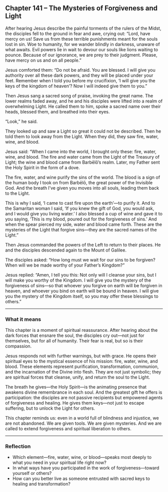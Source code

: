 ## Chapter 141 – The Mysteries of Forgiveness and Light

After hearing Jesus describe the painful torments of the rulers of the Midst, the disciples fell to the ground in fear and awe, crying out: “Lord, have mercy on us! Save us from these terrible punishments meant for the souls lost in sin. Woe to humanity, for we wander blindly in darkness, unaware of what awaits. Evil powers lie in wait to devour our souls like lions waiting to pounce. Because of our ignorance, we are prey to their judgment. Please, have mercy on us and on all people.”

Jesus comforted them: “Do not be afraid. You are blessed. I will give you authority over all these dark powers, and they will be placed under your feet. Remember when I told you before my crucifixion, ‘I will give you the keys of the kingdom of heaven’? Now I will indeed give them to you.”

Then Jesus sang a sacred song of praise, invoking the great name. The lower realms faded away, and he and his disciples were lifted into a realm of overwhelming Light. He called them to him, spoke a sacred name over their heads, blessed them, and breathed into their eyes.

“Look,” he said.

They looked up and saw a Light so great it could not be described. Then he told them to look away from the Light. When they did, they saw fire, water, wine, and blood.

Jesus said: “When I came into the world, I brought only these: fire, water, wine, and blood. The fire and water came from the Light of the Treasury of Light; the wine and blood came from Barbēlō’s realm. Later, my Father sent the Holy Spirit in the form of a dove.

The fire, water, and wine purify the sins of the world. The blood is a sign of the human body I took on from Barbēlō, the great power of the Invisible God. And the breath I’ve given you moves into all souls, leading them back to the Light.

This is why I said, ‘I came to cast fire upon the earth’—to purify it. And to the Samaritan woman I said, ‘If you knew the gift of God, you would ask, and I would give you living water.’ I also blessed a cup of wine and gave it to you saying, ‘This is my blood, poured out for the forgiveness of sins.’ And when the spear pierced my side, water and blood came forth. These are the mysteries of the Light that forgive sins—they are the sacred names of the Light.”

Then Jesus commanded the powers of the Left to return to their places. He and the disciples descended again to the Mount of Galilee.

The disciples asked: “How long must we wait for our sins to be forgiven? When will we be made worthy of your Father’s Kingdom?”

Jesus replied: “Amen, I tell you this: Not only will I cleanse your sins, but I will make you worthy of the Kingdom. I will give you the mystery of the forgiveness of sins—so that whoever you forgive on earth will be forgiven in heaven, and whoever you bind on earth will be bound in heaven. I will give you the mystery of the Kingdom itself, so you may offer these blessings to others.”

---

### What it means

This chapter is a moment of spiritual reassurance. After hearing about the dark forces that ensnare the soul, the disciples cry out—not just for themselves, but for all of humanity. Their fear is real, but so is their compassion.

Jesus responds not with further warnings, but with grace. He opens their spiritual eyes to the mystical essence of his mission: fire, water, wine, and blood. These elements represent purification, transformation, communion, and the incarnation of the Divine into flesh. They are not just symbolic; they are spiritual forces that cleanse, unify, and return the soul to the Light.

The breath he gives—the Holy Spirit—is the animating presence that awakens divine remembrance in each soul. And the greatest gift he offers is participation: the disciples are not passive recipients but empowered agents of forgiveness and healing. He gives them keys—not just to escape suffering, but to unlock the Light for others.

This chapter reminds us: even in a world full of blindness and injustice, we are not abandoned. We are given tools. We are given mysteries. And we are called to extend forgiveness and spiritual liberation to others.

---

### Reflection

* Which element—fire, water, wine, or blood—speaks most deeply to what you need in your spiritual life right now?
* In what ways have you participated in the work of forgiveness—toward yourself or others?
* How can you better live as someone entrusted with sacred keys to healing and transformation?
